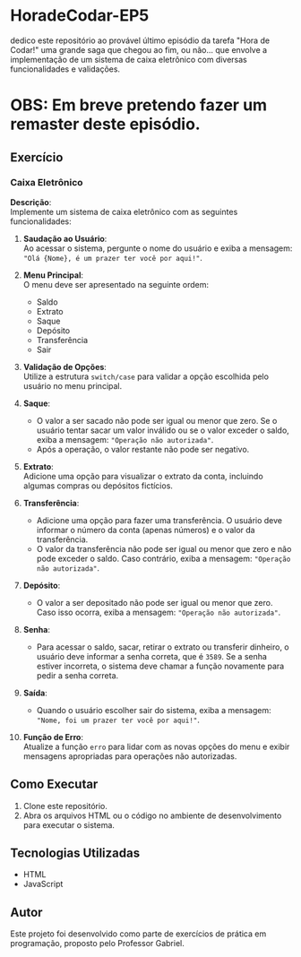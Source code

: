 # HoradeCodar-EP5
dedico este repositório ao provável último episódio da tarefa "Hora de Codar!" uma grande saga que chegou ao fim, ou não... que envolve a implementação de um sistema de caixa eletrônico com diversas funcionalidades e validações.

# OBS: Em breve pretendo fazer um remaster deste episódio.

## Exercício

### Caixa Eletrônico

**Descrição**:  
Implemente um sistema de caixa eletrônico com as seguintes funcionalidades:

1. **Saudação ao Usuário**:  
   Ao acessar o sistema, pergunte o nome do usuário e exiba a mensagem: `"Olá {Nome}, é um prazer ter você por aqui!"`.

2. **Menu Principal**:  
   O menu deve ser apresentado na seguinte ordem:
   - Saldo
   - Extrato
   - Saque
   - Depósito
   - Transferência
   - Sair

3. **Validação de Opções**:  
   Utilize a estrutura `switch/case` para validar a opção escolhida pelo usuário no menu principal.

4. **Saque**:  
   - O valor a ser sacado não pode ser igual ou menor que zero. Se o usuário tentar sacar um valor inválido ou se o valor exceder o saldo, exiba a mensagem: `"Operação não autorizada"`.
   - Após a operação, o valor restante não pode ser negativo.

5. **Extrato**:  
   Adicione uma opção para visualizar o extrato da conta, incluindo algumas compras ou depósitos fictícios.

6. **Transferência**:  
   - Adicione uma opção para fazer uma transferência. O usuário deve informar o número da conta (apenas números) e o valor da transferência.
   - O valor da transferência não pode ser igual ou menor que zero e não pode exceder o saldo. Caso contrário, exiba a mensagem: `"Operação não autorizada"`.

7. **Depósito**:  
   - O valor a ser depositado não pode ser igual ou menor que zero. Caso isso ocorra, exiba a mensagem: `"Operação não autorizada"`.

8. **Senha**:  
   - Para acessar o saldo, sacar, retirar o extrato ou transferir dinheiro, o usuário deve informar a senha correta, que é `3589`. Se a senha estiver incorreta, o sistema deve chamar a função novamente para pedir a senha correta.

9. **Saída**:  
   - Quando o usuário escolher sair do sistema, exiba a mensagem: `"Nome, foi um prazer ter você por aqui!"`.

10. **Função de Erro**:  
    Atualize a função `erro` para lidar com as novas opções do menu e exibir mensagens apropriadas para operações não autorizadas.

## Como Executar
1. Clone este repositório.
2. Abra os arquivos HTML ou o código no ambiente de desenvolvimento para executar o sistema.

## Tecnologias Utilizadas
- HTML
- JavaScript

## Autor
Este projeto foi desenvolvido como parte de exercícios de prática em programação, proposto pelo Professor Gabriel.

